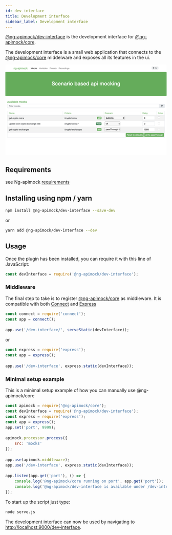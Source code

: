 ```yaml
---
id: dev-interface
title: Development interface
sidebar_label: Development interface
---
```

[@ng-apimock/dev-interface](https://github.com/ng-apimock/dev-interface) is the development interface for [@ng-apimock/core](https://github.com/ng-apimock/core).

The development interface is a small web application that connects to the [@ng-apimock/core](https://github.com/ng-apimock/core) middelware and exposes all its features in the ui.

![alt text][dev-interface]

[dev-interface]: /img/dev-interface.png "Development interface"

## Requirements

see Ng-apimock [requirements](/docs/#requirements)

## Installing using npm / yarn
```bash
npm install @ng-apimock/dev-interface --save-dev
```
or 

```bash
yarn add @ng-apimock/dev-interface --dev
```

## Usage
Once the plugin has been installed, you can require it with this line of JavaScript:

```js
const devInterface = require('@ng-apimock/dev-interface');
```

   
### Middleware
The final step to take is to register [@ng-apimock/core](https://github.com/ng-apimock/core) as middleware. It is compatible with both [Connect](https://www.npmjs.com/package/connect) and [Express](https://www.npmjs.com/package/express)

```js
const connect = require('connect');
const app = connect();

app.use('/dev-interface/', serveStatic(devInterface));
```

or 
```js
const express = require('express');
const app = express();

app.use('/dev-interface', express.static(devInterface));
```

### Minimal setup example 
This is a minimal setup example of how you can manually use @ng-apimock/core
```js
const apimock = require('@ng-apimock/core');
const devInterface = require('@ng-apimock/dev-interface');
const express = require('express');
const app = express();
app.set('port', 9999);

apimock.processor.process({
    src: 'mocks'
});

app.use(apimock.middleware);
app.use('/dev-interface', express.static(devInterface));

app.listen(app.get('port'), () => {
    console.log('@ng-apimock/core running on port', app.get('port'));
    console.log('@ng-apimock/dev-interface is available under /dev-interface');
});
```
To start up the script just type:  
```bash
node serve.js
```

The development interface can now be used by navigating to [http://localhost:9000/dev-interface](http://localhost:9000/dev-interface).

